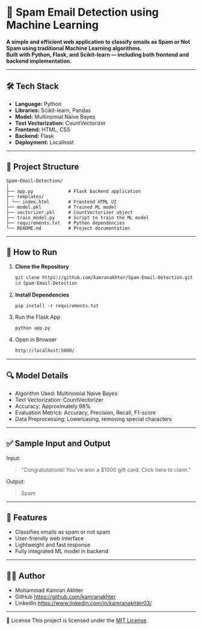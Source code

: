 # 📧 Spam Email Detection using Machine Learning

**A simple and efficient web application to classify emails as Spam or Not Spam using traditional Machine Learning algorithms.  
Built with Python, Flask, and Scikit-learn — including both frontend and backend implementation.**

---

## 🛠️ Tech Stack

- **Language:** Python  
- **Libraries:** Scikit-learn, Pandas  
- **Model:** Multinomial Naive Bayes  
- **Text Vectorization:** CountVectorizer  
- **Frontend:** HTML, CSS  
- **Backend:** Flask  
- **Deployment:** Localhost

---

## 📂 Project Structure
```
Spam-Email-Detection/
│
├── app.py             # Flask backend application
├── templates/
│ └── index.html       # Frontend HTML UI
├── model.pkl          # Trained ML model
├── vectorizer.pkl     # CountVectorizer object
├── train_model.py     # Script to train the ML model
├── requirements.txt   # Python dependencies
└── README.md          # Project documentation
```
---

## 🚀 How to Run

1. **Clone the Repository**
   ```bash
   git clone https://github.com/kamranakhter/Spam-Email-Detection.git
   cd Spam-Email-Detection

2. **Install Dependencies**
   ```
   pip install -r requirements.txt
   ```

4. Run the Flask App
   ```bash
   python app.py

5. Open in Browser
   ```bash
   http://localhost:5000/
   
---

## 🔍 Model Details

- Algorithm Used: Multinomial Naive Bayes
- Text Vectorization: CountVectorizer
- Accuracy: Approximately 98%
- Evaluation Metrics: Accuracy, Precision, Recall, F1-score
- Data Preprocessing: Lowercasing, removing special characters
   
---

## ✅ Sample Input and Output
Input:
> "Congratulations! You've won a $1000 gift card. Click here to claim."

Output:
> Spam
   
---

## 📌 Features

- Classifies emails as spam or not spam
- User-friendly web interface
- Lightweight and fast response
- Fully integrated ML model in backend
   
---

## 🙋‍♂️ Author

- Mohammad Kamran Akhter
- GitHub <https://github.com/kamranakhter>
- LinkedIn <https://www.linkedin.com/in/kamranakhter03/>

---

📜 License
This project is licensed under the [MIT License](https://opensource.org/licenses/MIT).
